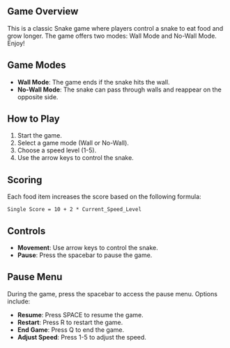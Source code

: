 ## Game Overview
This is a classic Snake game where players control a snake to eat food and grow longer. The game offers two modes: Wall Mode and No-Wall Mode. Enjoy!

## Game Modes
- **Wall Mode**: The game ends if the snake hits the wall.
- **No-Wall Mode**: The snake can pass through walls and reappear on the opposite side.

## How to Play
1. Start the game.
2. Select a game mode (Wall or No-Wall).
3. Choose a speed level (1-5).
4. Use the arrow keys to control the snake.

## Scoring
Each food item increases the score based on the following formula:

```plaintext
Single Score = 10 + 2 * Current_Speed_Level
```

## Controls
- **Movement**: Use arrow keys to control the snake.
- **Pause**: Press the spacebar to pause the game.

## Pause Menu
During the game, press the spacebar to access the pause menu. Options include:
- **Resume**: Press SPACE to resume the game.
- **Restart**: Press R to restart the game.
- **End Game**: Press Q to end the game.
- **Adjust Speed**: Press 1-5 to adjust the speed.
